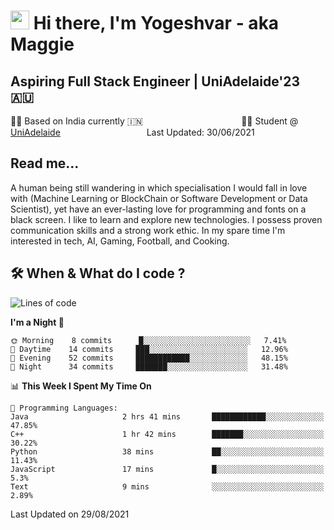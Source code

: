 <h1><img src="https://emojis.slackmojis.com/emojis/images/1531849430/4246/blob-sunglasses.gif?1531849430" width="30"/> Hi there, I'm Yogeshvar - aka Maggie</h1>

## Aspiring Full Stack Engineer | UniAdelaide'23 🇦🇺  
🏂🏻  Based on India currently 🇮🇳 &nbsp;&nbsp;&nbsp;&nbsp;&nbsp;&nbsp;&nbsp;&nbsp;&nbsp;&nbsp;&nbsp;&nbsp;&nbsp;&nbsp;&nbsp;&nbsp;&nbsp;&nbsp;&nbsp;&nbsp;&nbsp;&nbsp;&nbsp;&nbsp;&nbsp;&nbsp;&nbsp;&nbsp;&nbsp;&nbsp;&nbsp;&nbsp;&nbsp;&nbsp;&nbsp;&nbsp;&nbsp;&nbsp;&nbsp;👨‍💻 Student @ [UniAdelaide](https://www.adelaide.edu.au)   &nbsp;&nbsp;&nbsp;&nbsp;&nbsp;&nbsp;&nbsp;&nbsp;&nbsp;&nbsp;&nbsp;&nbsp;&nbsp;&nbsp;&nbsp;&nbsp;&nbsp;&nbsp;&nbsp;&nbsp;&nbsp;&nbsp;&nbsp;&nbsp;&nbsp;&nbsp;&nbsp;&nbsp;&nbsp;&nbsp;&nbsp;&nbsp; &nbsp;Last Updated: 30/06/2021

## Read me...

A human being still wandering in which specialisation I would fall in love with (Machine Learning or BlockChain or Software Development or Data Scientist), yet have an ever-lasting love for programming and fonts on a black screen. I like to learn and explore new technologies. I possess proven communication skills and a strong work ethic. In my spare time I'm interested in tech, AI, Gaming, Football, and Cooking.

## 🛠 When & What do I code ?  

<!--START_SECTION:waka-->
![Lines of code](https://img.shields.io/badge/From%20Hello%20World%20I%27ve%20Written-46979%20lines%20of%20code-blue)

**I'm a Night 🦉** 

```text
🌞 Morning    8 commits      █░░░░░░░░░░░░░░░░░░░░░░░░   7.41% 
🌆 Daytime    14 commits     ███░░░░░░░░░░░░░░░░░░░░░░   12.96% 
🌃 Evening    52 commits     ████████████░░░░░░░░░░░░░   48.15% 
🌙 Night      34 commits     ███████░░░░░░░░░░░░░░░░░░   31.48%

```


📊 **This Week I Spent My Time On** 

```text
💬 Programming Languages: 
Java                     2 hrs 41 mins       ████████████░░░░░░░░░░░░░   47.85% 
C++                      1 hr 42 mins        ███████░░░░░░░░░░░░░░░░░░   30.22% 
Python                   38 mins             ██░░░░░░░░░░░░░░░░░░░░░░░   11.43% 
JavaScript               17 mins             █░░░░░░░░░░░░░░░░░░░░░░░░   5.3% 
Text                     9 mins              ░░░░░░░░░░░░░░░░░░░░░░░░░   2.89%

```


 Last Updated on 29/08/2021
<!--END_SECTION:waka-->
